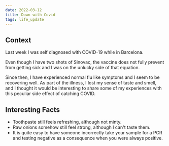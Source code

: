 ```yaml
---
date: 2022-03-12
title: Down with Covid
tags: life_update
---
```


## **Context**

Last week I was self diagnosed with COVID-19 while in Barcelona.

Even though I have two shots of Sinovac, the vaccine does not fully prevent from getting sick and I was on the unlucky side of that equation.

Since then, I have experienced normal flu like symptoms and I seem to be recovering well. As part of the illness, I lost my sense of taste and smell, and I thought it would be interesting to share some of my experiences with this peculiar side effect of catching COVID.

## **Interesting Facts**

- Toothpaste still feels refreshing, although not minty.
- Raw onions somehow still feel strong, although I can't taste them.
- It is quite easy to have someone incorrectly take your sample for a PCR and testing negative as a consequence when you were always positive.
